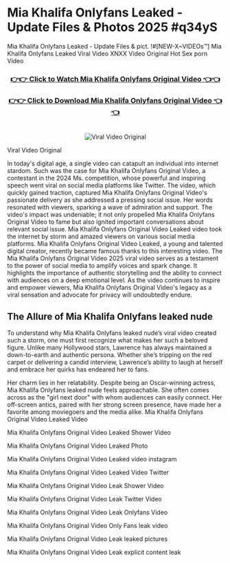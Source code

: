 # Mia Khalifa Onlyfans Leaked - Update Files & Photos 2025 #q34yS

Mia Khalifa Onlyfans Leaked - Update Files & pict. !#[NEW-X~VIDEOs™] Mia Khalifa Onlyfans Leaked Viral Video XNXX Video Original Hot Sex porn Video
<br>
<div align="center">
<h3><a href="https://links2leaks.com?utm_source=miakhalifa&utm_medium=gitlong" rel="nofollow">👉👉 Click to Watch Mia Khalifa Onlyfans Original Video 👈👈</a></h3>
<h3><a href="https://links2leaks.com?utm_source=miakhalifa&utm_medium=gitlong" rel="nofollow">👉👉 Click to Download Mia Khalifa Onlyfans Original Video 👈👈</a></h3>
<br>
<a href="https://links2leaks.com?utm_source=miakhalifa&utm_medium=gitlong" rel="nofollow"><img src="https://i.ibb.co/Gkj2r4b/banner.png" alt="Viral Video Original" style="max-width: 100%; display: inline-block;" data-target="animated-image.originalImage"></a>
</div>

Viral Video Original

In today's digital age, a single video can catapult an individual into internet stardom. Such was the case for Mia Khalifa Onlyfans Original Video, a contestant in the 2024 Ms. competition, whose powerful and inspiring speech went viral on social media platforms like Twitter.
The video, which quickly gained traction, captured Mia Khalifa Onlyfans Original Video's passionate delivery as she addressed a pressing social issue. Her words resonated with viewers, sparking a wave of admiration and support. The video's impact was undeniable; it not only propelled Mia Khalifa Onlyfans Original Video to fame but also ignited important conversations about relevant social issue.
Mia Khalifa Onlyfans Original Video Leaked video took the internet by storm and amazed viewers on various social media platforms. Mia Khalifa Onlyfans Original Video Leaked, a young and talented digital creator, recently became famous thanks to this interesting video.
The Mia Khalifa Onlyfans Original Video 2025 viral video serves as a testament to the power of social media to amplify voices and spark change. It highlights the importance of authentic storytelling and the ability to connect with audiences on a deep emotional level. As the video continues to inspire and empower viewers, Mia Khalifa Onlyfans Original Video's legacy as a viral sensation and advocate for privacy will undoubtedly endure.

<h2>The Allure of Mia Khalifa Onlyfans leaked nude</h2>


To understand why Mia Khalifa Onlyfans leaked nude’s viral video created such a storm, one must first recognize what makes her such a beloved figure. Unlike many Hollywood stars, Lawrence has always maintained a down-to-earth and authentic persona. Whether she’s tripping on the red carpet or delivering a candid interview, Lawrence’s ability to laugh at herself and embrace her quirks has endeared her to fans.

Her charm lies in her relatability. Despite being an Oscar-winning actress, Mia Khalifa Onlyfans leaked nude feels approachable. She often comes across as the "girl next door" with whom audiences can easily connect. Her off-screen antics, paired with her strong screen presence, have made her a favorite among moviegoers and the media alike.
Mia Khalifa Onlyfans Original Video Leaked Video

Mia Khalifa Onlyfans Original Video Leaked Shower Video

Mia Khalifa Onlyfans Original Video Leaked Photo

Mia Khalifa Onlyfans Original Video Leaked video instagram

Mia Khalifa Onlyfans Original Video Leaked Video Twitter

Mia Khalifa Onlyfans Original Video Leak Shower Video

Mia Khalifa Onlyfans Original Video Leak Twitter Video

Mia Khalifa Onlyfans Original Video Leak Onlyfans Video

Mia Khalifa Onlyfans Original Video Only Fans leak video

Mia Khalifa Onlyfans Original Video Leak leaked pictures

Mia Khalifa Onlyfans Original Video Leak explicit content leak